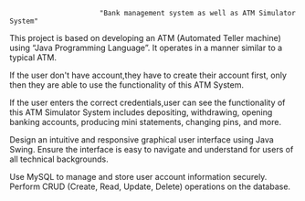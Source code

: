                           "Bank management system as well as ATM Simulator System"

This project is based on developing an ATM (Automated Teller machine) using “Java Programming Language”. It operates in a manner similar to a typical ATM.

If the user don't have account,they have to create their account first, only then they are able to use the functionality of this ATM System.

If the user enters the correct credentials,user can see the functionality of this ATM Simulator System includes depositing, withdrawing, opening banking accounts, producing mini statements, changing pins, and more.


Design an intuitive and responsive graphical user interface using Java Swing.
Ensure the interface is easy to navigate and understand for users of all technical backgrounds.


Use MySQL to manage and store user account information securely.
Perform CRUD (Create, Read, Update, Delete) operations on the database.

